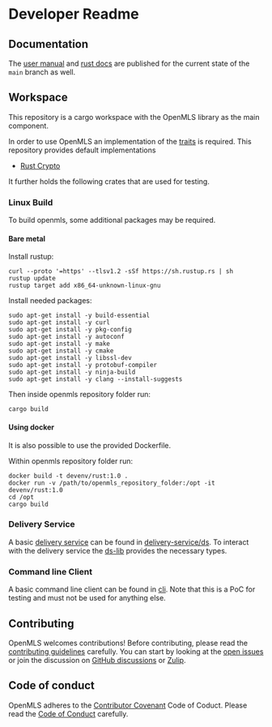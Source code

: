 # Developer Readme

## Documentation

The [user manual][book-main-link] and [rust docs][docs-main-link] are published for
the current state of the `main` branch as well.

## Workspace

This repository is a cargo workspace with the OpenMLS library as the main component.

In order to use OpenMLS an implementation of the [traits](https://github.com/openmls/openmls/tree/main/traits) is required.
This repository provides default implementations

- [Rust Crypto](https://github.com/openmls/openmls/tree/main/openmls_rust_crypto/)

It further holds the following crates that are used for testing.

### Linux Build
To build openmls, some additional packages may be required. 

#### Bare metal
Install rustup:
```
curl --proto '=https' --tlsv1.2 -sSf https://sh.rustup.rs | sh
rustup update
rustup target add x86_64-unknown-linux-gnu
```

Install needed packages:
```
sudo apt-get install -y build-essential
sudo apt-get install -y curl
sudo apt-get install -y pkg-config
sudo apt-get install -y autoconf
sudo apt-get install -y make
sudo apt-get install -y cmake
sudo apt-get install -y libssl-dev
sudo apt-get install -y protobuf-compiler
sudo apt-get install -y ninja-build
sudo apt-get install -y clang --install-suggests
```

Then inside openmls repository folder run:
```
cargo build
```

#### Using docker
It is also possible to use the provided Dockerfile.

Within openmls repository folder run:
```
docker build -t devenv/rust:1.0 .
docker run -v /path/to/openmls_repository_folder:/opt -it devenv/rust:1.0
cd /opt
cargo build
```
### Delivery Service

A basic [delivery service](https://messaginglayersecurity.rocks/mls-architecture/draft-ietf-mls-architecture.html#name-delivery-service) can be found in [delivery-service/ds](https://github.com/openmls/openmls/tree/main//delivery-service/ds/).
To interact with the delivery service the [ds-lib](https://github.com/openmls/openmls/tree/main//delivery-service/ds-lib/) provides the necessary types.

### Command line Client

A basic command line client can be found in [cli](https://github.com/openmls/openmls/tree/main/cli).
Note that this is a PoC for testing and must not be used for anything else.

## Contributing

OpenMLS welcomes contributions! Before contributing, please read the [contributing guidelines](https://github.com/openmls/openmls/tree/main/CONTRIBUTING.md) carefully.
You can start by looking at the [open issues](https://github.com/openmls/openmls/issues) or join the discussion on [GitHub discussions](https://github.com/openmls/openmls/discussions) or [Zulip](https://openmls.zulipchat.com/).

## Code of conduct

OpenMLS adheres to the [Contributor Covenant](https://www.contributor-covenant.org/) Code of Coduct. Please read the [Code of Conduct](https://github.com/openmls/openmls/tree/main/CODE_OF_CONDUCT.md) carefully.

[book-main-link]: https://openmls.tech/openmls/book
[docs-main-link]: https://openmls.tech/openmls/doc/openmls/index.html
